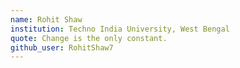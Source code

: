 ```yaml
---
name: Rohit Shaw
institution: Techno India University, West Bengal
quote: Change is the only constant.
github_user: RohitShaw7
---
```

